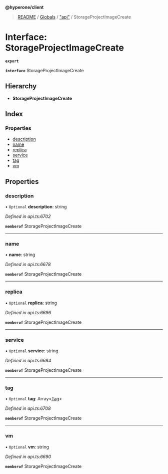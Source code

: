 **@hyperone/client**

> [README](../README.md) / [Globals](../globals.md) / ["api"](../modules/_api_.md) / StorageProjectImageCreate

# Interface: StorageProjectImageCreate

**`export`** 

**`interface`** StorageProjectImageCreate

## Hierarchy

* **StorageProjectImageCreate**

## Index

### Properties

* [description](_api_.storageprojectimagecreate.md#description)
* [name](_api_.storageprojectimagecreate.md#name)
* [replica](_api_.storageprojectimagecreate.md#replica)
* [service](_api_.storageprojectimagecreate.md#service)
* [tag](_api_.storageprojectimagecreate.md#tag)
* [vm](_api_.storageprojectimagecreate.md#vm)

## Properties

### description

• `Optional` **description**: string

*Defined in api.ts:6702*

**`memberof`** StorageProjectImageCreate

___

### name

•  **name**: string

*Defined in api.ts:6678*

**`memberof`** StorageProjectImageCreate

___

### replica

• `Optional` **replica**: string

*Defined in api.ts:6696*

**`memberof`** StorageProjectImageCreate

___

### service

• `Optional` **service**: string

*Defined in api.ts:6684*

**`memberof`** StorageProjectImageCreate

___

### tag

• `Optional` **tag**: Array\<[Tag](_api_.tag.md)>

*Defined in api.ts:6708*

**`memberof`** StorageProjectImageCreate

___

### vm

• `Optional` **vm**: string

*Defined in api.ts:6690*

**`memberof`** StorageProjectImageCreate
